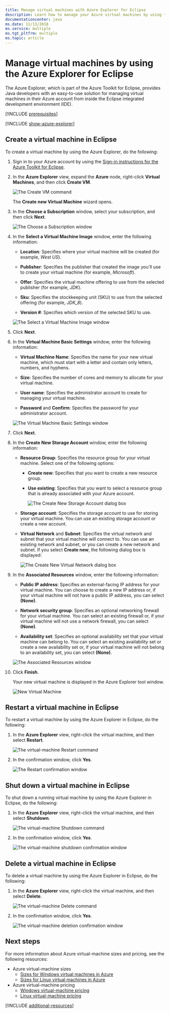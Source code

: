 ```yaml
---
title: Manage virtual machines with Azure Explorer for Eclipse
description: Learn how to manage your Azure virtual machines by using the Azure Explorer for Eclipse.
documentationcenter: java
ms.date: 11/13/2018
ms.service: multiple
ms.tgt_pltfrm: multiple
ms.topic: article
---
```


# Manage virtual machines by using the Azure Explorer for Eclipse

The Azure Explorer, which is part of the Azure Toolkit for Eclipse, provides Java developers with an easy-to-use solution for managing virtual machines in their Azure account from inside the Eclipse integrated development environment (IDE).

[!INCLUDE [prerequisites](includes/prerequisites.md)]

[!INCLUDE [show-azure-explorer](includes/show-azure-explorer.md)]

## Create a virtual machine in Eclipse

To create a virtual machine by using the Azure Explorer, do the following:

1. Sign in to your Azure account by using the [Sign-in instructions for the Azure Toolkit for Eclipse](/azure/developer/java/eclipse/sign-in-instructions).

2. In the **Azure Explorer** view, expand the **Azure** node, right-click **Virtual Machines**, and then click **Create VM**.

   ![The Create VM command][CR01]  

   The **Create new Virtual Machine** wizard opens.

3. In the **Choose a Subscription** window, select your subscription, and then click **Next**.

   ![The Choose a Subscription window][CR02]

4. In the **Select a Virtual Machine Image** window, enter the following information:

   * **Location**: Specifies where your virtual machine will be created (for example, *West US*).

   * **Publisher**: Specifies the publisher that created the image you'll use to create your virtual machine (for example, *Microsoft*).

   * **Offer**: Specifies the virtual machine offering to use from the selected publisher (for example, *JDK*).

   * **Sku**: Specifies the stockkeeping unit (SKU) to use from the selected offering (for example, *JDK_8*).

   * **Version #**: Specifies which version of the selected SKU to use.

   ![The Select a Virtual Machine Image window][CR03]

5. Click **Next**.

6. In the **Virtual Machine Basic Settings** window, enter the following information:

   * **Virtual Machine Name**: Specifies the name for your new virtual machine, which must start with a letter and contain only letters, numbers, and hyphens.

   * **Size**: Specifies the number of cores and memory to allocate for your virtual machine.

   * **User name**: Specifies the administrator account to create for managing your virtual machine.

   * **Password** and **Confirm**: Specifies the password for your administrator account.

   ![The Virtual Machine Basic Settings window][CR04]

7. Click **Next**.

8. In the **Create New Storage Account** window, enter the following information:

   * **Resource Group**: Specifies the resource group for your virtual machine. Select one of the following options:
     * **Create new**: Specifies that you want to create a new resource group.
     * **Use existing**: Specifies that you want to select a resource group that is already associated with your Azure account.

       ![The Create New Storage Account dialog box][CR05]

   * **Storage account**: Specifies the storage account to use for storing your virtual machine. You can use an existing storage account or create a new account.

   * **Virtual Network** and **Subnet**: Specifies the virtual network and subnet that your virtual machine will connect to. You can use an existing network and subnet, or you can create a new network and subnet. If you select **Create new**, the following dialog box is displayed:

      ![The Create New Virtual Network dialog box][CR06]

9. In the **Associated Resources** window, enter the following information:

   * **Public IP address**: Specifies an external-facing IP address for your virtual machine. You can choose to create a new IP address or, if your virtual machine will not have a public IP address, you can select **(None)**.

   * **Network security group**: Specifies an optional networking firewall for your virtual machine. You can select an existing firewall or, if your virtual machine will not use a network firewall, you can select **(None)**.

   * **Availability set**: Specifies an optional availability set that your virtual machine can belong to. You can select an existing availability set or create a new availability set or, if your virtual machine will not belong to an availability set, you can select **(None)**.

   ![The Associated Resources window][CR07]

10. Click **Finish**.  

    Your new virtual machine is displayed in the Azure Explorer tool window.

    ![New Virtual Machine][CR08]

## Restart a virtual machine in Eclipse

To restart a virtual machine by using the Azure Explorer in Eclipse, do the following:

1. In the **Azure Explorer** view, right-click the virtual machine, and then select **Restart**.

   ![The virtual-machine Restart command][RE01]

1. In the confirmation window, click **Yes**.

   ![The Restart confirmation window][RE02]

## Shut down a virtual machine in Eclipse

To shut down a running virtual machine by using the Azure Explorer in Eclipse, do the following:

1. In the **Azure Explorer** view, right-click the virtual machine, and then select **Shutdown**.

   ![The virtual-machine Shutdown command][SH01]

1. In the confirmation window, click **Yes**.

   ![The virtual-machine shutdown confirmation window][SH02]

## Delete a virtual machine in Eclipse

To delete a virtual machine by using the Azure Explorer in Eclipse, do the following:

1. In the **Azure Explorer** view, right-click the virtual machine, and then select **Delete**.

   ![The virtual-machine Delete command][DE01]

1. In the confirmation window, click **Yes**.

   ![The virtual-machine deletion confirmation window][DE02]

## Next steps

For more information about Azure virtual-machine sizes and pricing, see the following resources:

* Azure virtual-machine sizes
  * [Sizes for Windows virtual machines in Azure]
  * [Sizes for Linux virtual machines in Azure]
* Azure virtual-machine pricing
  * [Windows virtual-machine pricing]
  * [Linux virtual-machine pricing]

[!INCLUDE [additional-resources](includes/additional-resources.md)]

<!-- URL List -->

[Sizes for Windows virtual machines in Azure]: /azure/virtual-machines/virtual-machines-windows-sizes
[Sizes for Linux virtual machines in Azure]: /azure/virtual-machines/virtual-machines-linux-sizes
[Windows virtual-machine pricing]: https://azure.microsoft.com/pricing/details/virtual-machines/windows/
[Linux virtual-machine pricing]: https://azure.microsoft.com/pricing/details/virtual-machines/linux/

<!-- IMG List -->

[RE01]: media/managing-virtual-machines-using-azure-explorer/RE01.png
[RE02]: media/managing-virtual-machines-using-azure-explorer/RE02.png

[SH01]: media/managing-virtual-machines-using-azure-explorer/SH01.png
[SH02]: media/managing-virtual-machines-using-azure-explorer/SH02.png

[DE01]: media/managing-virtual-machines-using-azure-explorer/DE01.png
[DE02]: media/managing-virtual-machines-using-azure-explorer/DE02.png

[CR01]: media/managing-virtual-machines-using-azure-explorer/CR01.png
[CR02]: media/managing-virtual-machines-using-azure-explorer/CR02.png
[CR03]: media/managing-virtual-machines-using-azure-explorer/CR03.png
[CR04]: media/managing-virtual-machines-using-azure-explorer/CR04.png
[CR05]: media/managing-virtual-machines-using-azure-explorer/CR05.png
[CR06]: media/managing-virtual-machines-using-azure-explorer/CR06.png
[CR07]: media/managing-virtual-machines-using-azure-explorer/CR07.png
[CR08]: media/managing-virtual-machines-using-azure-explorer/CR08.png
